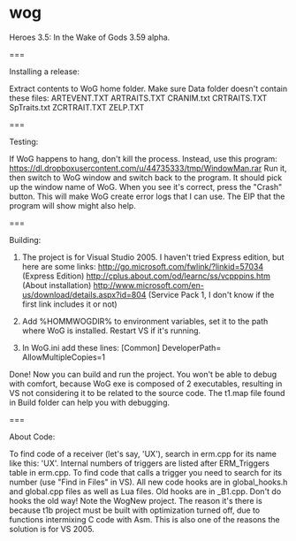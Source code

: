 wog
===

Heroes 3.5: In the Wake of Gods 3.59 alpha.

===

Installing a release:

Extract contents to WoG home folder. Make sure Data folder doesn't contain these files:
ARTEVENT.TXT
ARTRAITS.TXT
CRANIM.txt
CRTRAITS.TXT
SpTraits.txt
ZCRTRAIT.TXT
ZELP.TXT

===

Testing:

If WoG happens to hang, don't kill the process. Instead, use this program: https://dl.dropboxusercontent.com/u/44735333/tmp/WindowMan.rar
Run it, then switch to WoG window and switch back to the program. It should pick up the window name of WoG. When you see it's correct, press the "Crash" button. This will make WoG create error logs that I can use. The EIP that the program will show might also help.

===

Building:

1) The project is for Visual Studio 2005. I haven't tried Express edition, but here are some links:
http://go.microsoft.com/fwlink/?linkid=57034 (Express Edition)
http://cplus.about.com/od/learnc/ss/vcpppins.htm (About installation)
http://www.microsoft.com/en-us/download/details.aspx?id=804 (Service Pack 1, I don't know if the first link includes it or not)

2) Add %HOMMWOGDIR% to environment variables, set it to the path where WoG is installed. Restart VS if it's running.

3) In WoG.ini add these lines:
[Common]
DeveloperPath=<path to the repository>
AllowMultipleCopies=1

Done! Now you can build and run the project. You won't be able to debug with comfort, because WoG exe is composed of 2 executables, resulting in VS not considering it to be related to the source code. The t1.map file found in Build folder can help you with debugging.

===

About Code:

To find code of a receiver (let's say, 'UX'), search in erm.cpp for its name like this: 'UX'.
Internal numbers of triggers are listed after ERM_Triggers table in erm.cpp. To find code that calls a trigger you need to search for its number (use "Find in Files" in VS).
All new code hooks are in global_hooks.h and global.cpp files as well as Lua files. Old hooks are in _B1.cpp. Don't do hooks the old way!
Note the WogNew project. The reason it's there is because t1b project must be built with optimization turned off, due to functions intermixing C code with Asm. This is also one of the reasons the solution is for VS 2005.